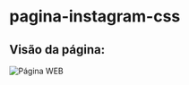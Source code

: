 # pagina-instagram-css

## Visão da página:
![Página WEB](https://github.com/MatheusGoes23/pagina-instagram-css/tree/main/img/pagina.png)
